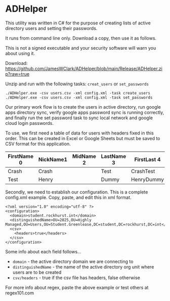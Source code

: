 # ADHelper

This utility was written in C# for the purpose of creating lists of active directory users and setting their passwords.

It runs from command line only. Download a copy, then use it as follows.

This is not a signed executable and your security software will warn you about using it. 

Download: https://github.com/JamesWClark/ADHelper/blob/main/Release/ADHelper.zip?raw=true

Unzip and run with the following tasks: `creat_users` or `set_passwords`

`./ADHelper.exe -csv users.csv -xml config.xml -task create_users`  
`./ADHelper.exe -csv users.csv -xml config.xml -task set_passwords`  

Our primary work flow is to create the users in active directory, run google apps directory sync, verify google apps password sync is running correctly, and finally run the set password task to sync local network and google cloud login passwords.

To use, we first need a table of data for users with headers fixed in this order. This can be created in Excel or Google Sheets but must be saved to CSV format for this application.

FirstName 0 | NickName1 | MidName 2 | LastName 3 | FirstLast 4 | Email 5 | Sam 6 | 7? | Password 8
--- | --- | --- | --- | --- | --- | --- | --- | ---
Crash | Crash | | Test | CrashTest | CrashTest25@amdg.rockhursths.edu | CrashTest | | ABC123
Test | Henry | | Dummy | HenryDummy | HenryDummy25@amdg.rockhursths.edu | HenryDummy | | DEF456

Secondly, we need to establish our configuration. This is a complete config.xml example. Copy, paste, and edit this in xml format.

	<?xml version="1.0" encoding="utf-8" ?>
	<configuration>
	  <domain>student.rockhurst.int</domain>
	  <distinguishedName>OU=2025,OU=Highly Managed,OU=Users,OU=Student.Greenlease,DC=student,DC=rockhurst,DC=int</distinguishedName>
	  <csv>
		<headers>true</headers>
	  </csv>
	</configuration>


Some info about each field follows...
	
 * `domain` - the active directory domain we are connecting to
 * `distinguishedName` - the name of the active directory org unit where users are to be created
 * `csv/headers` - true if the csv file has headers, false otherwise
	
For more info about regex, paste the above example or test others at regex101.com
